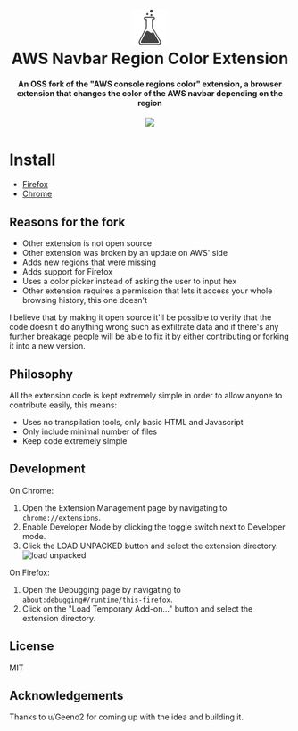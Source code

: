 <h1 align="center">
  <img src="https://raw.githubusercontent.com/corollari/aws-color-region-navbar-extension/master/icon.png" width="64">
  <br>
  AWS Navbar Region Color Extension
  <br>
</h1>

<h4 align="center">An OSS fork of the "AWS console regions color" extension, a browser extension that changes the color of the AWS navbar depending on the region</h4>

<p align="center">
<img src="https://lh3.googleusercontent.com/e1Fqa_zBUzLC5M6HtczqxnEls1raQuDJ7ygaSuX5-icToyyJXtmgkK57jhuzUpZeX_3iB6MVuNM=w640-h400-e365-rj-sc0x00ffffff">
</p>

# Install
- [Firefox](https://addons.mozilla.org/en-US/firefox/addon/aws-navbar-region-color/)
- [Chrome](https://chrome.google.com/webstore/detail/ofhcnghdbkacblncbjjpcdfmbknhckkb)

## Reasons for the fork
- Other extension is not open source
- Other extension was broken by an update on AWS' side
- Adds new regions that were missing
- Adds support for Firefox
- Uses a color picker instead of asking the user to input hex
- Other extension requires a permission that lets it access your whole browsing history, this one doesn't

I believe that by making it open source it'll be possible to verify that the code doesn't do anything wrong such as exfiltrate data and if there's any further breakage people will be able to fix it by either contributing or forking it into a new version.

## Philosophy
All the extension code is kept extremely simple in order to allow anyone to contribute easily, this means:
- Uses no transpilation tools, only basic HTML and Javascript
- Only include minimal number of files
- Keep code extremely simple

## Development
On Chrome:
1. Open the Extension Management page by navigating to `chrome://extensions`.
2. Enable Developer Mode by clicking the toggle switch next to Developer mode.
3. Click the LOAD UNPACKED button and select the extension directory.
![load unpacked](https://developer.chrome.com/static/images/get_started/load_extension.png)

On Firefox:
1. Open the Debugging page by navigating to `about:debugging#/runtime/this-firefox`.
2. Click on the "Load Temporary Add-on..." button and select the extension directory.

## License
MIT

## Acknowledgements
Thanks to u/Geeno2 for coming up with the idea and building it.
